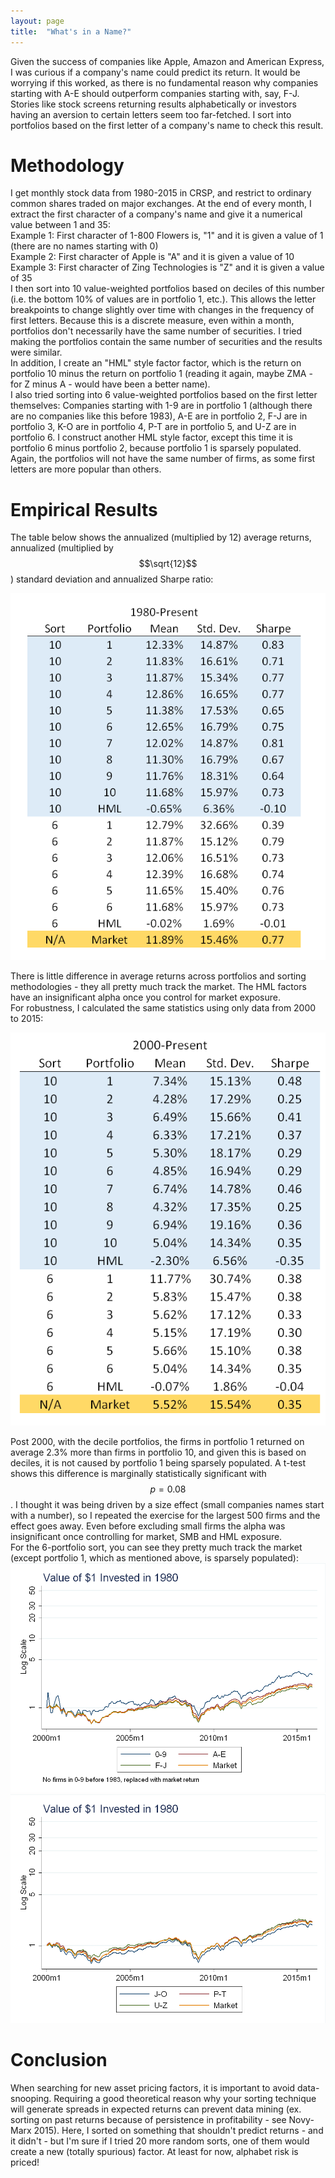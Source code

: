 ```yaml
---
layout: page
title:  "What's in a Name?"
---
```


Given the success of companies like Apple, Amazon and American Express, I was curious if a company's name could predict its return.  It would be worrying if this worked, as there is no fundamental reason why companies starting with A-E should outperform companies starting with, say,  F-J.  Stories like stock screens returning results alphabetically or investors having an aversion to certain letters seem too far-fetched.  I sort into portfolios based on the first letter of a company's name to check this result.

# Methodology

I get monthly stock data from 1980-2015 in CRSP, and restrict to ordinary common shares traded on major exchanges.  At the end of every month, I extract the first character of a company's name and give it a numerical value between 1 and 35: <br />
Example 1: First character of 1-800 Flowers is, "1" and it is given a value of 1 (there are no names starting with 0) <br />
Example 2:  First character of Apple is "A" and it is given a value of 10 <br />
Example 3: First character of Zing Technologies is "Z" and it is given a value of 35 <br />
I then sort into 10 value-weighted portfolios based on deciles of this number (i.e. the bottom 10% of values are in portfolio 1, etc.).  This allows the letter breakpoints to change slightly over time with changes in the frequency of first letters.  Because this is a discrete measure, even within a month, portfolios don't necessarily have the same number of securities.  I tried making the portfolios contain the same number of securities and the results were similar.  <br />
In addition, I create an "HML" style factor factor, which is the return on portfolio 10 minus the return on portfolio 1 (reading it again, maybe ZMA - for Z minus A - would have been a better name). <br />
I also tried sorting into 6 value-weighted portfolios based on the first letter themselves: Companies starting with 1-9 are in portfolio 1 (although there are no companies like this before 1983), A-E are in portfolio 2, F-J are in portfolio 3, K-O are in portfolio 4, P-T are in portfolio 5, and U-Z are in portfolio 6.  I construct another HML style factor, except this time it is portfolio 6 minus portfolio 2, because portfolio 1 is sparsely populated.  Again, the portfolios will not have the same number of firms, as some first letters are more popular than others.

# Empirical Results

The table below shows the annualized (multiplied by 12) average returns, annualized (multiplied by $$\sqrt{12}$$) standard deviation and annualized Sharpe ratio: <br />

![fig](/Post_Images/9_16_2016_2/sumstats_1.PNG) <br />

There is little difference in average returns across portfolios and sorting methodologies - they all pretty much track the market.  The HML factors have an insignificant alpha once you control for market exposure. <br />
For robustness, I calculated the same statistics using only data from 2000 to 2015:

![fig](/Post_Images/9_16_2016_2/sumstats_2.PNG) <br />

Post 2000, with the decile portfolios, the firms in portfolio 1 returned on average 2.3% more than firms in portfolio 10, and given this is based on deciles, it is not caused by portfolio 1 being sparsely populated.  A t-test shows this difference is marginally statistically significant with $$p=0.08$$.  I thought it was being driven by a size effect (small companies names start with a number), so I repeated the exercise for the largest 500 firms and the effect goes away.  Even before excluding small firms the alpha was insignificant once controlling for market, SMB and HML exposure. <br />
For the 6-portfolio sort, you can see they pretty much track the market (except portfolio 1, which as mentioned above, is sparsely populated): <br />
![fig](/Post_Images/9_16_2016_2/1.png) <br />
![fig](/Post_Images/9_16_2016_2/2.png)

# Conclusion

When searching for new asset pricing factors, it is important to avoid data-snooping.  Requiring a good theoretical reason why your sorting technique will generate spreads in expected returns can prevent data mining (ex. sorting on past returns because of persistence in profitability - see Novy-Marx 2015).  Here, I sorted on something that shouldn't predict returns - and it didn't - but I'm sure if I tried 20 more random sorts, one of them would create a new (totally spurious) factor.  At least for now, alphabet risk is priced!
